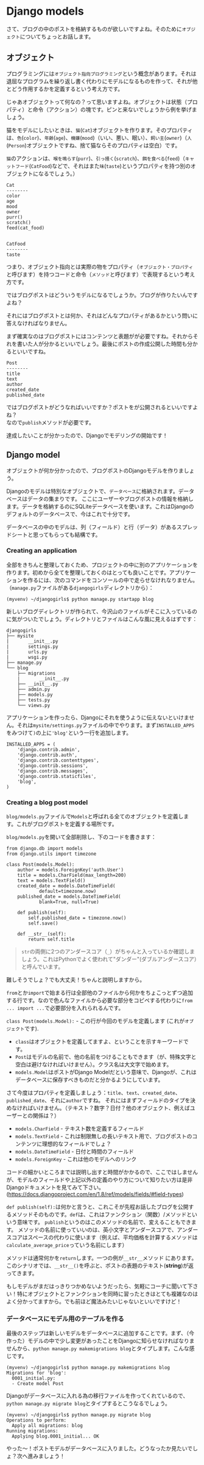# Django models

さて、ブログの中のポストを格納するものが欲しいですよね。そのために`オブジェクト`についてちょっとお話します。

## オブジェクト

プログラミングには`オブジェクト指向プログラミング`という概念があります。それは退屈なプログラムを繰り返し書く代わりにモデルになるものを作って、それが他とどう作用するかを定義するという考え方です。

じゃあオブジェクトって何なの？って思いますよね。オブジェクトは状態（プロパティ）と命令（アクション）の塊です。ピンと来ないでしょうから例を挙げましょう。

猫をモデルにしたいときは、`猫`(`Cat`)オブジェクトを作ります。そのプロパティは、`色`(`color`)、`年齢`(`age`)、`機嫌`(`mood`)（いい、悪い、眠い）、`飼い主`(`owner`)（`人`(`Person`)オブジェクトですね、捨て猫ならそのプロパティは空白）です。

`猫`のアクションは、`喉を鳴らす`(`purr`)、`引っ掻く`(`scratch`)、`餌を食べる`(`feed`)（`キャットフード`(`CatFood`)などで、それはまた`味`(`taste`)というプロパティを持つ別のオブジェクトになるでしょう。）

    Cat
    --------
    color
    age
    mood
    owner
    purr()
    scratch()
    feed(cat_food)


    CatFood
    --------
    taste

つまり、オブジェクト指向とは実際の物をプロパティ（`オブジェクト・プロパティ`と呼びます）を持つコードと命令（`メソッド`と呼びます）で表現するという考え方です。

ではブログポストはどういうモデルになるでしょうか。ブログが作りたいんですよね？

それにはブログポストとは何か、それはどんなプロパティがあるかという問いに答えなければなりません。

まず確実なのはブログポストにはコンテンツと表題がが必要ですね。それからそれを書いた人が分かるといいでしょう。最後にポストの作成公開した時間も分かるといいですね。

    Post
    --------
    title
    text
    author
    created_date
    published_date

ではブログポストがどうなればいいですか？ポストをが公開されるといいですよね？  
なので`publish`メソッドが必要です。

達成したいことが分かったので、Djangoでモデリングの開始です！


## Django model

オブジェクトが何か分かったので、ブログポストのDjangoモデルを作りましょう。

Djangoのモデルは特別なオブジェクトで、`データベース`に格納されます。データベースはデータの集まりです。
ここにユーザーやブログポストの情報を格納します。データを格納するのにSQLiteデータベースを使います。これはDjangoのデフォルトのデータベースで、今はこれで十分です。

データベースの中のモデルは、列（フィールド）と行（データ）があるスプレッドシートと思ってもらっても結構です。

### Creating an application

全部をきちんと整理しておくため、プロジェクトの中に別のアプリケーションを作ります。初めから全てを整理しておくのはとっても良いことです。アプリケーションを作るには、次のコマンドをコンソールの中で走らせなけれなりません。（`manage.py`ファイルがある`djangogirls`ディレクトリから）：

    (myvenv) ~/djangogirls$ python manage.py startapp blog

新しいブログディレクトリが作られて、今沢山のファイルがそこに入っているのに気がついたでしょう。ディレクトリとファイルはこんな風に見えるはずです：

    djangogirls
    ├── mysite
    |       __init__.py
    |       settings.py
    |       urls.py
    |       wsgi.py
    ├── manage.py
    └── blog
        ├── migrations
        |       __init__.py
        ├── __init__.py
        ├── admin.py
        ├── models.py
        ├── tests.py
        └── views.py

アプリケーションを作ったら、Djangoにそれを使うように伝えないといけません。それは`mysite/settings.py`ファイルの中でやります。まず`INSTALLED_APPS`をみつけて`)`の上に`'blog'`という一行を追加します。

    INSTALLED_APPS = (
        'django.contrib.admin',
        'django.contrib.auth',
        'django.contrib.contenttypes',
        'django.contrib.sessions',
        'django.contrib.messages',
        'django.contrib.staticfiles',
        'blog',
    )

### Creating a blog post model

`blog/models.py`ファイルで`Models`と呼ばれる全てのオブジェクトを定義します。これがブログポストを定義する場所です。

`blog/models.py`を開いて全部削除し、下のコードを書きます：

    from django.db import models
    from django.utils import timezone

    class Post(models.Model):
        author = models.ForeignKey('auth.User')
        title = models.CharField(max_length=200)
        text = models.TextField()
        created_date = models.DateTimeField(
                default=timezone.now)
        published_date = models.DateTimeField(
                blank=True, null=True)

        def publish(self):
            self.published_date = timezone.now()
            self.save()

        def __str__(self):
            return self.title

> `str`の両側に2つのアンダースコア（`_`）がちゃんと入っているか確認しましょう。これはPythonでよく使われて"ダンダー"(ダブルアンダースコア）と呼んでいます。

難しそうでしょ？でも大丈夫！ちゃんと説明しますから。

`from`とか`import`で始まる行は全部他のファイルから何かをちょこっとずつ追加する行です。なので色んなファイルから必要な部分をコピペする代わりに`from ... import ...`で必要部分を入れられるんです。

`class Post(models.Model):` - この行が今回のモデルを定義します (これが`オブジェクト`です).

- `class`はオブジェクトを定義してますよ、ということを示すキーワードです。
- `Post`はモデルの名前で、他の名前をつけることもできます（が、特殊文字と空白は避けなければいけません）。クラス名は大文字で始めます。
- `models.Model`はポストがDjango Modelだという意味で、Djangoが、これはデータベースに保存すべきものだと分かるようにしています。

さて今度はプロパティを定義しましょう：`title`、`text`、`created_date`、`published_date`、それに`author`ですね。
それにはまずフィールドのタイプを決めなければいけません。（テキスト？数字？日付？他のオブジェクト、例えばユーザーとの関係は？）

- `models.CharField` - テキスト数を定義するフィールド
- `models.TextField` - これは制限無しの長いテキスト用で、ブログポストのコンテンツに理想的なフィールドでしょ？
- `models.DateTimeField` - 日付と時間のフィールド
- `models.ForeignKey` - これは他のモデルへのリンク

コードの細かいところまでは説明し出すと時間がかかるので、ここではしませんが、モデルのフィールドや上記以外の定義のやり方について知りたい方は是非Djangoドキュメントを見てみて下さい。(https://docs.djangoproject.com/en/1.8/ref/models/fields/#field-types)

`def publish(self):`は何かと言うと、これこそが先程お話したブログを公開するメソッドそのものです。`def`は、これはファンクション（関数）/メソッドといいう意味です。
`publish`というのはこのメソッドの名前で、変えることもできます。
メソッドの名前に使っていいのは、英小文字とアンダースコアで、アンダースコアはスペースの代わりに使います（例えば、平均価格を計算するメソッドは`calculate_average_price`っていう名前にします）

メソッドは通常何かを`return`します。一つの例が`__str__`メソッド にあります。このシナリオでは、`__str__()`を呼ぶと、ポストの表題のテキスト(**string**)が返ってきます。

もしモデルがまだはっきりつかめないようだったら、気軽にコーチに聞いて下さい！特にオブジェクトとファンクションを同時に習ったときはとても複雑なのはよく分かってますから。でも前ほど魔法みたいじゃないといいですけど！

### データベースにモデル用のテーブルを作る

最後のステップは新しいモデルをデータベースに追加することです。まず、（今作った）モデルの中で少し変更があったことをDjangoに知らせなければなりませんから、`python manage.py makemigrations blog`とタイプします。こんな感じです。

    (myvenv) ~/djangogirls$ python manage.py makemigrations blog
    Migrations for 'blog':
      0001_initial.py:
      - Create model Post

Djangoがデータベースに入れる為の移行ファイルを作ってくれているので、`python manage.py migrate blog`とタイプするとこうなるでしょう。

    (myvenv) ~/djangogirls$ python manage.py migrate blog
    Operations to perform:
      Apply all migrations: blog
    Running migrations:
      Applying blog.0001_initial... OK

やった～！ポストモデルがデータベースに入りました。どうなったか見たいでしょ？次へ進みましょう！
